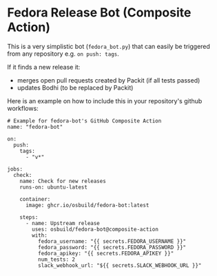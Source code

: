 # Fedora Release Bot (Composite Action)

This is a very simplistic bot (`fedora_bot.py`) that can easily be triggered from any repository e.g. `on push: tags`.

If it finds a new release it:

 * merges open pull requests created by Packit (if all tests passed)
 * updates Bodhi (to be replaced by Packit)


Here is an example on how to include this in your repository's github workflows:
```
# Example for fedora-bot's GitHub Composite Action
name: "fedora-bot"

on:
  push:
    tags:
      - "v*"

jobs:
  check:
    name: Check for new releases
    runs-on: ubuntu-latest

    container:
      image: ghcr.io/osbuild/fedora-bot:latest

    steps:
      - name: Upstream release
        uses: osbuild/fedora-bot@composite-action
        with:
          fedora_username: "{{ secrets.FEDORA_USERNAME }}"
          fedora_password: "{{ secrets.FEDORA_PASSWORD }}"
          fedora_apikey: "{{ secrets.FEDORA_APIKEY }}"
          num_tests: 2
          slack_webhook_url: "${{ secrets.SLACK_WEBHOOK_URL }}"
```
